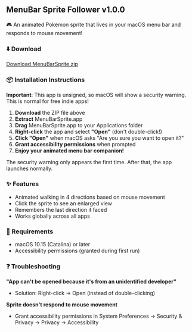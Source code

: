 ## MenuBar Sprite Follower v1.0.0

🎮 An animated Pokemon sprite that lives in your macOS menu bar and responds to mouse movement!

### ⬇️ Download
[Download MenuBarSprite.zip](https://github.com/niks-yad/menubarSprite/blob/main/MenuBarSprite.zip)


### 📦 Installation Instructions

**Important**: This app is unsigned, so macOS will show a security warning. This is normal for free indie apps!

1. **Download** the ZIP file above
2. **Extract** MenuBarSprite.app 
3. **Drag** MenuBarSprite.app to your Applications folder
4. **Right-click** the app and select **"Open"** (don't double-click!)
5. **Click "Open"** when macOS asks "Are you sure you want to open it?"
6. **Grant accessibility permissions** when prompted
7. **Enjoy your animated menu bar companion!** 

The security warning only appears the first time. After that, the app launches normally.

### ✨ Features
- Animated walking in 4 directions based on mouse movement
- Click the sprite to see an enlarged view
- Remembers the last direction it faced
- Works globally across all apps

### 🔧 Requirements
- macOS 10.15 (Catalina) or later
- Accessibility permissions (granted during first run)

### ❓ Troubleshooting
**"App can't be opened because it's from an unidentified developer"**
- Solution: Right-click → Open (instead of double-clicking)

**Sprite doesn't respond to mouse movement**
- Grant accessibility permissions in System Preferences → Security & Privacy → Privacy → Accessibility
